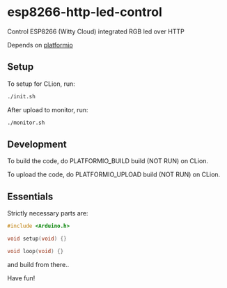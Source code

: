 # esp8266-http-led-control
Control ESP8266 (Witty Cloud) integrated RGB led over HTTP

Depends on [platformio](http://platformio.org/)

## Setup

To setup for CLion, run:
```bash
./init.sh
```

After upload to monitor, run:
```bash
./monitor.sh
```


## Development

To build the code, do PLATFORMIO_BUILD build (NOT RUN) on CLion.

To upload the code, do PLATFORMIO_UPLOAD build (NOT RUN) on CLion.

## Essentials

Strictly necessary parts are:
```c++
#include <Arduino.h>

void setup(void) {}

void loop(void) {}

```

and build from there..

Have fun!